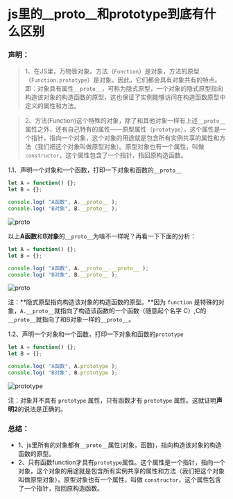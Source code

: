 # js里的__proto__和prototype到底有什么区别

### 声明：
> 1、在JS里，万物皆对象。方法（`Function`）是对象，方法的原型（`Function.prototype`）是对象。因此，它们都会具有对象共有的特点。即：对象具有属性`__proto__`，可称为隐式原型，一个对象的隐式原型指向构造该对象的构造函数的原型，这也保证了实例能够访问在构造函数原型中定义的属性和方法。

> 2、方法(Function)这个特殊的对象，除了和其他对象一样有上述`__proto__`属性之外，还有自己特有的属性——原型属性（`prototype`），这个属性是一个指针，指向一个对象，这个对象的用途就是包含所有实例共享的属性和方法（我们把这个对象叫做原型对象）。原型对象也有一个属性，叫做 `constructor`，这个属性包含了一个指针，指回原构造函数。


1.1、声明一个对象和一个函数，打印一下对象和函数的`__proto__`

```javascript
let A = function() {};
let B = {};

console.log( "A函数", A.__proto__ );
console.log( "B对象", B.__proto__ );
```
![__proto__](https://upload-images.jianshu.io/upload_images/1726248-952d7d22aae6110d.png?imageMogr2/auto-orient/strip%7CimageView2/2/w/1240)

以上**A函数**和**B对象**的`__proto__`为啥不一样呢？再看一下下面的分析：
```javascript
let A = function() {};
let B = {};

console.log( "A函数", A.__proto__.__proto__ );
console.log( "B对象", B.__proto__ );
```
![__proto__](https://upload-images.jianshu.io/upload_images/1726248-be506040a0ce3c15.png?imageMogr2/auto-orient/strip%7CimageView2/2/w/1240)

注：**隐式原型指向构造该对象的构造函数的原型。**因为 `function` 是特殊的对象，`A.__proto__`就指向了构造该函数的一个函数（随意起个名字 C）,C的`__proto__`就指向了和B对象一样的`__proto__`。

1.2、声明一个对象和一个函数，打印一下对象和函数的`prototype `

```javascript
let A = function() {};
let B = {};

console.log( "A函数", A.prototype );
console.log( "B对象", B.prototype );
```
![prototype](https://upload-images.jianshu.io/upload_images/1726248-a55322223666efbb.png?imageMogr2/auto-orient/strip%7CimageView2/2/w/1240)

注：对象并不具有 `prototype` 属性，只有函数才有 `prototype` 属性。这就证明**声明2**的说法是正确的。

### 总结：
 - 1、js里所有的对象都有`__proto__`属性(对象，函数)，指向构造该对象的构造函数的原型。
- 2、只有函数function才具有`prototype`属性。这个属性是一个指针，指向一个对象，这个对象的用途就是包含所有实例共享的属性和方法（我们把这个对象叫做原型对象）。原型对象也有一个属性，叫做 `constructor`，这个属性包含了一个指针，指回原构造函数。
